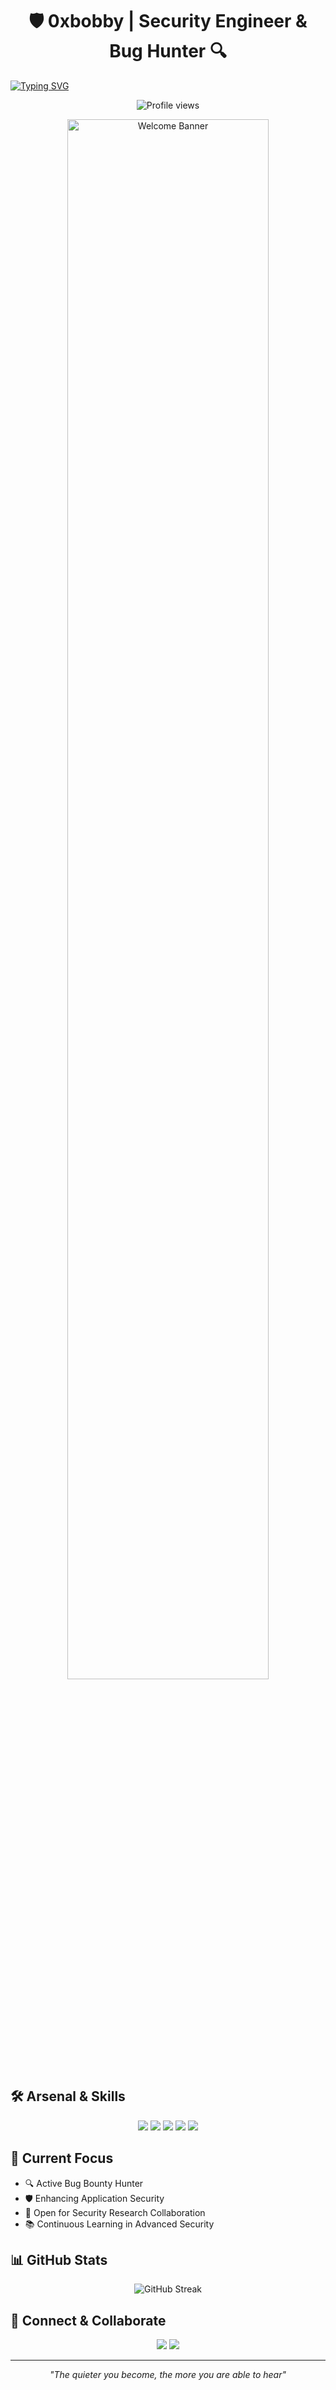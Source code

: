 <h1 align="center">🛡️ 0xbobby | Security Engineer & Bug Hunter 🔍</h1>

[![Typing SVG](https://readme-typing-svg.herokuapp.com?font=Ubuntu&color=%2336BCF7&vCenter=true&height=35&lines=வாழ்க+தமிழ்,+வளர்க+தமிழ்!+;%F0%9F%94%90+Security+Engineer;%F0%9F%91%BE+DevSecOps+Specialist;%F0%9F%90%9B+Bug+Bounty+Hunter;%F0%9F%8F%86+CEH+v11+%26+CRTP+Certified)](https://git.io/typing-svg)

<p align="center">
  <img src="https://komarev.com/ghpvc/?username=Boopath1&label=Profile%20views&color=0e75b6&style=flat" alt="Profile views" />
</p>

<p align="center">
  <img src="https://media.giphy.com/media/L8K62iTDkzGX6/giphy.gif" width="80%" alt="Welcome Banner">
</p>

## 🛠️ Arsenal & Skills  

<p align="center">
<img src="https://img.shields.io/badge/-Penetration%20Testing-black?style=for-the-badge&logo=kalilinux&logoColor=white" />
<img src="https://img.shields.io/badge/-VAPT-red?style=for-the-badge&logo=hackaday&logoColor=white" />
<img src="https://img.shields.io/badge/-DevSecOps-blue?style=for-the-badge&logo=azure-devops&logoColor=white" />
<img src="https://img.shields.io/badge/-Bug%20Bounty-green?style=for-the-badge&logo=hackthebox&logoColor=white" />
<img src="https://img.shields.io/badge/-Application%20Security-orange?style=for-the-badge&logo=firefox&logoColor=white" />
</p>

## 🎯 Current Focus
- 🔍 Active Bug Bounty Hunter
- 🛡️ Enhancing Application Security
- 🤝 Open for Security Research Collaboration
- 📚 Continuous Learning in Advanced Security

## 📊 GitHub Stats

<p align="center">
<img src="https://github-readme-streak-stats.herokuapp.com/?user=Boopath1&theme=dark" alt="GitHub Streak"/>
</p>

## 🤝 Connect & Collaborate

<p align="center">
<a href="https://www.linkedin.com/in/boopathi-s/" target="_blank"><img src="https://img.shields.io/badge/-LinkedIn-0077B5?style=for-the-badge&logo=linkedin&logoColor=white" /></a>
<a href="https://twitter.com/B0opathi"><img src="https://img.shields.io/badge/-Twitter-1DA1F2?style=for-the-badge&logo=twitter&logoColor=white" /></a>
</p>

---

<p align="center">
<i>"The quieter you become, the more you are able to hear"</i>
</p>
